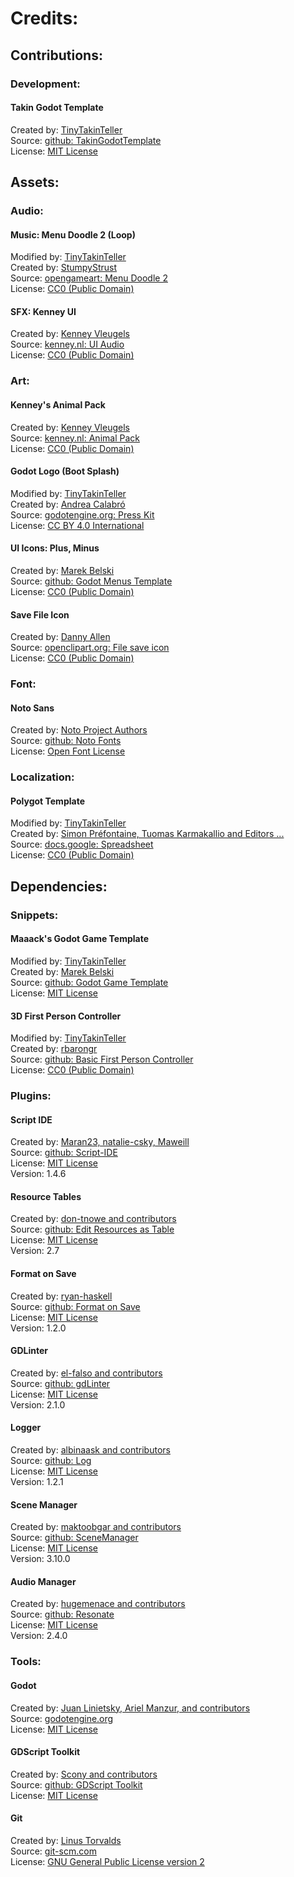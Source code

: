 # Credits:


## Contributions:

### Development:

#### Takin Godot Template
Created by: [TinyTakinTeller](https://github.com/TinyTakinTeller/TakinGodotTemplate/graphs/contributors)\
Source: [github: TakinGodotTemplate](https://github.com/TinyTakinTeller/TakinGodotTemplate/)\
License: [MIT License](https://github.com/TinyTakinTeller/TakinGodotTemplate/blob/master/LICENSE)


## Assets:

### Audio:

#### Music: Menu Doodle 2 (Loop)
Modified by: [TinyTakinTeller](https://github.com/TinyTakinTeller)\
Created by: [StumpyStrust](https://opengameart.org/users/stumpystrust)\
Source: [opengameart: Menu Doodle 2](https://opengameart.org/content/menu-doodle-2)\
License: [CC0 (Public Domain)](https://creativecommons.org/publicdomain/zero/1.0/)

#### SFX: Kenney UI
Created by: [Kenney Vleugels](https://kenney.nl)\
Source: [kenney.nl: UI Audio](https://kenney.nl/assets/ui-audio)\
License: [CC0 (Public Domain)](https://creativecommons.org/publicdomain/zero/1.0/)

### Art:
	
#### Kenney's Animal Pack
Created by: [Kenney Vleugels](https://kenney.nl)\
Source: [kenney.nl: Animal Pack](https://kenney.nl/assets/animal-pack)\
License: [CC0 (Public Domain)](https://creativecommons.org/publicdomain/zero/1.0/)

[comment]: # ()
[comment]: # (`image/game/animal/png/*`)

#### Godot Logo (Boot Splash)
Modified by: [TinyTakinTeller](https://github.com/TinyTakinTeller)\
Created by: [Andrea Calabró](https://godotengine.org/press/)\
Source: [godotengine.org: Press Kit](https://godotengine.org/press/)\
License: [CC BY 4.0 International](https://github.com/godotengine/godot/blob/master/LOGO_LICENSE.txt)

[comment]: # ()
[comment]: # (`boot_splash_2560_1440.png`)
[comment]: # (`icon_1024_1024.png`)

#### UI Icons: Plus, Minus
Created by: [Marek Belski](https://github.com/Maaack)  
Source: [github: Godot Menus Template](https://github.com/Maaack/Godot-Menus-Template/tree/main/addons/maaacks_menus_template/base/assets/remapping_input_icons)\
License: [CC0 (Public Domain)](https://creativecommons.org/publicdomain/zero/1.0/)

[comment]: # ()
[comment]: # (`addition_symbol.png`)
[comment]: # (`subtraction_symbol.png`)

#### Save File Icon
Created by: [Danny Allen](https://openclipart.org/artist/dannya)  
Source: [openclipart.org: File save icon](https://publicdomainvectors.org/en/free-clipart/File-save-icon/88085.html)\
License: [CC0 (Public Domain)](https://creativecommons.org/publicdomain/zero/1.0/)

[comment]: # ()
[comment]: # (`save_file_icon.png`)
[comment]: # (`save_file_icon.svg`)

### Font:

#### Noto Sans
Created by: [Noto Project Authors](https://github.com/notofonts/)\
Source: [github: Noto Fonts](https://fonts.google.com/noto/specimen/Noto+Sans)\
License: [Open Font License](https://openfontlicense.org)

[comment]: # ()
[comment]: # (`noto_sans/woff/*.woff`)

### Localization:

#### Polygot Template
Modified by: [TinyTakinTeller](https://github.com/TinyTakinTeller)\
Created by: [Simon Préfontaine, Tuomas Karmakallio and Editors ...](https://docs.google.com/spreadsheets/d/17f0dQawb-s_Fd7DHgmVvJoEGDMH_yoSd8EYigrb0zmM)\
Source: [docs.google: Spreadsheet](https://docs.google.com/spreadsheets/d/17f0dQawb-s_Fd7DHgmVvJogithubEGDMH_yoSd8EYigrb0zmM/edit)\
License: [CC0 (Public Domain)](https://creativecommons.org/publicdomain/zero/1.0/)

[comment]: # ()
[comment]: # (`localization.csv`)


## Dependencies:

### Snippets:

#### Maaack's Godot Game Template
Modified by: [TinyTakinTeller](https://github.com/TinyTakinTeller)\
Created by: [Marek Belski](https://github.com/Maaack)\
Source: [github: Godot Game Template](https://github.com/Maaack/Godot-Game-Template)\
License: [MIT License](https://github.com/Maaack/Godot-Game-Template/blob/main/LICENSE.txt)

[comment]: # ()
[comment]: # (`credits.gd`)
[comment]: # (`menu_keybind_dialog.gd`)
[comment]: # (`input_event_consts.gd`)
[comment]: # (`config_storage_app_log.gd`)
[comment]: # (`config_storage.gd`)

#### 3D First Person Controller
Modified by: [TinyTakinTeller](https://github.com/TinyTakinTeller)\
Created by: [rbarongr](https://github.com/rbarongr)\
Source: [github: Basic First Person Controller](https://github.com/rbarongr/GodotFirstPersonController)\
License: [CC0 (Public Domain)](https://creativecommons.org/publicdomain/zero/1.0/)

[comment]: # ()
[comment]: # (`/artifacts/example_3d_fps_controller/...`)

### Plugins:

#### Script IDE
Created by: [Maran23, natalie-csky, Maweill](https://github.com/Maran23/script-ide/graphs/contributors)\
Source: [github: Script-IDE](https://github.com/Maran23/script-ide)\
License: [MIT License](https://github.com/Maran23/script-ide/blob/master/LICENSE)\
Version: 1.4.6

#### Resource Tables
Created by: [don-tnowe and contributors](https://github.com/don-tnowe/godot-resources-as-sheets-plugin/graphs/contributors)\
Source: [github: Edit Resources as Table](https://github.com/don-tnowe/godot-resources-as-sheets-plugin/tree/Godot-4)\
License: [MIT License](https://github.com/don-tnowe/godot-resources-as-sheets-plugin/blob/Godot-4/LICENSE.md)\
Version: 2.7

#### Format on Save
Created by: [ryan-haskell](https://github.com/ryan-haskell/gdformat-on-save/graphs/contributors)\
Source: [github: Format on Save](https://github.com/ryan-haskell/gdformat-on-save)\
License: [MIT License](https://github.com/ryan-haskell/gdformat-on-save/blob/main/LICENSE)\
Version: 1.2.0

#### GDLinter
Created by: [el-falso and contributors](https://github.com/el-falso/gdlinter/graphs/contributors)\
Source: [github: gdLinter](https://github.com/el-falso/gdlinter)\
License: [MIT License](https://github.com/el-falso/gdlinter/blob/main/LICENSE)\
Version: 2.1.0

#### Logger
Created by: [albinaask and contributors](https://github.com/albinaask/Log/graphs/contributors)\
Source: [github: Log](https://github.com/albinaask/Log)\
License: [MIT License](https://github.com/albinaask/Log/blob/main/LICENSE)\
Version: 1.2.1

#### Scene Manager
Created by: [maktoobgar and contributors](https://github.com/maktoobgar/scene_manager/graphs/contributors)\
Source: [github: SceneManager](https://github.com/maktoobgar/scene_manager)\
License: [MIT License](https://github.com/maktoobgar/scene_manager/blob/main/LICENSE)\
Version: 3.10.0

#### Audio Manager
Created by: [hugemenace and contributors](https://github.com/hugemenace/resonate/graphs/contributors)\
Source: [github: Resonate](https://github.com/hugemenace/resonate)\
License: [MIT License](https://github.com/hugemenace/resonate/blob/main/LICENSE)\
Version: 2.4.0

### Tools:

#### Godot
Created by: [Juan Linietsky, Ariel Manzur, and contributors](https://godotengine.org/contact)\
Source: [godotengine.org](https://godotengine.org/)\
License: [MIT License](https://github.com/godotengine/godot/blob/master/LICENSE.txt)

#### GDScript Toolkit
Created by: [Scony and contributors](https://github.com/Scony/godot-gdscript-toolkit/graphs/contributors)\
Source: [github: GDScript Toolkit](https://github.com/Scony/godot-gdscript-toolkit)\
License: [MIT License](https://github.com/Scony/godot-gdscript-toolkit/blob/master/LICENSE)

#### Git
Created by: [Linus Torvalds](https://github.com/torvalds)\
Source: [git-scm.com](https://git-scm.com/downloads)\
License: [GNU General Public License version 2](https://opensource.org/licenses/GPL-2.0)
